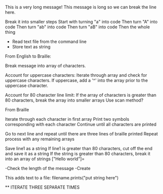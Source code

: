 This is a very long message!  This message is long so we can break the line here.

Break it into smaller steps
Start with turning "a" into code
Then turn "A" into code
Then turn "ab" into code
Then turn "aB" into code
Then the whole thing


- Read text file from the command line
- Store text as string

From English to Braille:

Break message into array of characters.

Account for uppercase characters:
Iterate through array and check for uppercase characters.
If uppercase, add a '^' into the array prior to the uppercase character.

Account for 80 character line limit:
If the array of characters is greater than 80 characters, break the array into smaller arrays
Use scan method?


From Braille

<!-- If the letter is capitalized && the key is hash[array[0]] or hash[array[1]], add ".." and the corresponding characters
Elsif the letter is capitalized && the key is hash[array[2]], add ".0" and the corresponding characters
Else: -->

Iterate through each character in first array
Print two symbols corresponding with each character
Continue until all characters are printed

Go to next line and repeat until there are three lines of braille printed
Repeat process with any remaining arrays

Save line1 as a string
If line1 is greater than 80 characters, cut off the end and save it as a string
If the string is greater than 80 characters, break it into an array of strings
["Hello world"]=






-Check the length of the message
-Create

This adds text to a file:
filename.prints("put string here")


** ITERATE THREE SEPARATE TIMES
